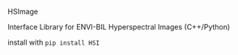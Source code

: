 HSImage

Interface Library for ENVI-BIL Hyperspectral Images
(C++/Python)

install with `pip install HSI`
